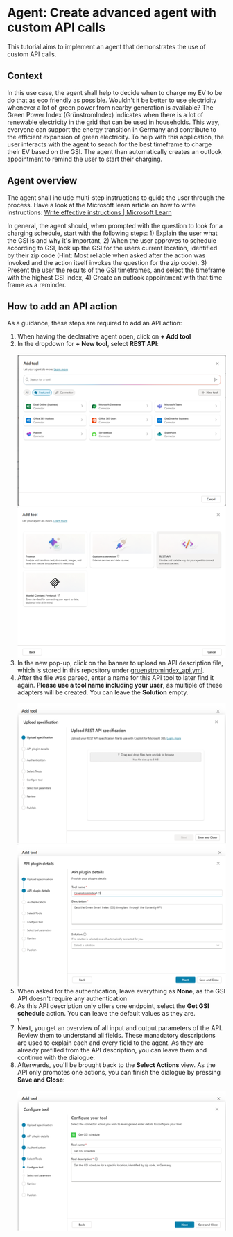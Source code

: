 # Agent: Create advanced agent with custom API calls

This tutorial aims to implement an agent that demonstrates the use of custom API calls.

## Context

In this use case, the agent shall help to decide when to charge my EV to be do that as eco friendly as possible.
Wouldn't it be better to use electricity whenever a lot of green power from nearby generation is available? The Green Power Index (GrünstromIndex) indicates when there is a lot of renewable electricity in the grid that can be used in households. This way, everyone can support the energy transition in Germany and contribute to the efficient expansion of green electricity.
To help with this application, the user interacts with the agent to search for the best timeframe to charge their EV based on the GSI. The agent than automatically creates an outlook appointment to remind the user to start their charging.

## Agent overview

The agent shall include multi-step instructions to guide the user through the process. Have a look at the Microsoft learn article on how to write instructions: [Write effective instructions | Microsoft Learn](https://learn.microsoft.com/en-us/microsoft-365-copilot/extensibility/declarative-agent-instructions#step-by-step-instructions)

In general, the agent should, when prompted with the question to look for a charging schedule, start with the following steps: 1) Explain the user what the GSI is and why it's important, 2) When the user approves to schedule according to GSI, look up the GSI for the users current location, identified by their zip code (Hint: Most reliable when asked after the action was invoked and the action itself invokes the question for the zip code). 3) Present the user the results of the GSI timeframes, and select the timeframe with the highest GSI index, 4) Create an outlook appointment with that time frame as a reminder.

## How to add an API action

As a guidance, these steps are required to add an API action:

1. When having the declarative agent open, click on **+ Add tool**
2. In the dropdown for **+ New tool**, select **REST API**:
\
\
![Add a REST API Action](media/GSI1.png)
![Add a REST API Action](media/GSI2.png)
4. In the new pop-up, click on the banner to upload an API description file, which is stored in this repository under [gruenstromindex_api.yml](gruenstromindex_api.yml).
5. After the file was parsed, enter a name for this API tool to later find it again. **Please use a tool name including your user**, as multiple of these adapters will be created. You can leave the **Solution** empty.
\
\
![API action overview](media/GSI3.png)
![API action overview](media/GSI4.png)
7. When asked for the authentication, leave everything as **None**, as the GSI API doesn't require any authentication
8. As this API description only offers one endpoint, select the **Get GSI schedule** action. You can leave the default values as they are.
\
\
9. Next, you get an overview of all input and output parameters of the API. Review them to understand all fields. These manadatory descriptions are used to explain each and every field to the agent. As they are already prefilled from the API description, you can leave them and continue with the dialogue.
10. Afterwards, you'll be brought back to the **Select Actions** view. As the API only promotes one actions, you can finish the dialogue by pressing **Save and Close**:
\
\
![Action overview](media/GSI5.png)
